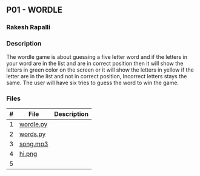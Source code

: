 ## P01 - WORDLE
### Rakesh Rapalli
### Description

The wordle game is about guessing a five letter word and if the letters in your word are in the list and are in correct position then it will show the letters in green color on the screen or it will show the letters in yellow if the letter are in the list and not in correct position, Incorrect letters stays the same. The user will have six tries to guess the word to win the game.

### Files

|   #   | File      | Description                                  |
| :---: | --------- | -------------------------------------------- |
|   1   | [wordle.py](https://github.com/RakeshRapalli6/5443-2D-Rakesh/blob/main/Assignments/P01/wordle.py)   | 
|   2   | [words.py](https://github.com/RakeshRapalli6/5443-2D-Rakesh/blob/main/Assignments/P01/words.py)     |
|   3   | [song.mp3](https://github.com/RakeshRapalli6/5443-2D-Rakesh/blob/main/Assignments/P01/song.mp3)     |
|   4   | [hi.png](https://github.com/RakeshRapalli6/5443-2D-Rakesh/blob/main/Assignments/P01/hi.png)         |
|   5   |

